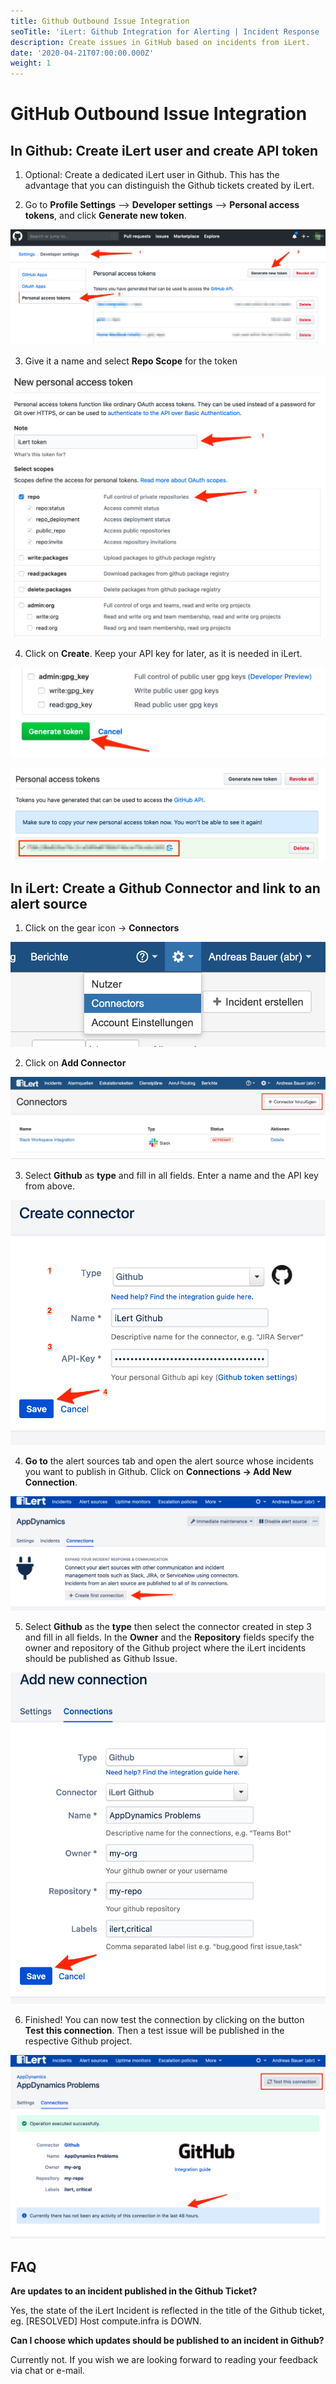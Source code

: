 ```yaml
---
title: Github Outbound Issue Integration
seoTitle: 'iLert: Github Integration for Alerting | Incident Response | Uptime'
description: Create issues in GitHub based on incidents from iLert.
date: '2020-04-21T07:00:00.000Z'
weight: 1
---
```


# GitHub Outbound Issue Integration

## In Github: Create iLert user and create API token <a id="github-preparation"></a>

1. Optional: Create a dedicated iLert user in Github. This has the advantage that you can distinguish the Github tickets created by iLert.

2. Go to **Profile Settings** --&gt; **Developer settings** --&gt; **Personal access tokens**, and click **Generate new token**.

![](../../.gitbook/assets/ghoi1.png)

3. Give it a name and select **Repo Scope** for the token

![](../../.gitbook/assets/ghoi2.png)

4. Click on **Create**. Keep your API key for later, as it is needed in iLert.

![](../../.gitbook/assets/ghoi3.png)

![](../../.gitbook/assets/ghoi4.png)

## In iLert: Create a Github Connector and link to an alert source <a id="create-alarm-source"></a>

1. Click on the gear icon → **Connectors**

![](../../.gitbook/assets/ghoi5.png)

2. Click on **Add Connector**

![](../../.gitbook/assets/ghoi6.png)

3. Select **Github** as **type** and fill in all fields. Enter a name and the API key from above.

![](../../.gitbook/assets/ghoi7.png)

4. **Go to** the alert sources tab and open the alert source whose incidents you want to publish in Github. Click on **Connections → Add New Connection**.

![](../../.gitbook/assets/ghoi8.png)

5. Select **Github** as the **type** then select the connector created in step 3 and fill in all fields. In the **Owner** and the **Repository** fields specify the owner and repository of the Github project where the iLert incidents should be published as Github Issue.

![](../../.gitbook/assets/ghoi9.png)

6. Finished! You can now test the connection by clicking on the button **Test this connection**. Then a test issue will be published in the respective Github project.

![](../../.gitbook/assets/ghoi10.png)

## FAQ <a id="faq"></a>

**Are updates to an incident published in the Github Ticket?**

Yes, the state of the iLert Incident is reflected in the title of the Github ticket, eg. \[RESOLVED\] Host compute.infra is DOWN.

**Can I choose which updates should be published to an incident in Github?**

Currently not. If you wish we are looking forward to reading your feedback via chat or e-mail.

